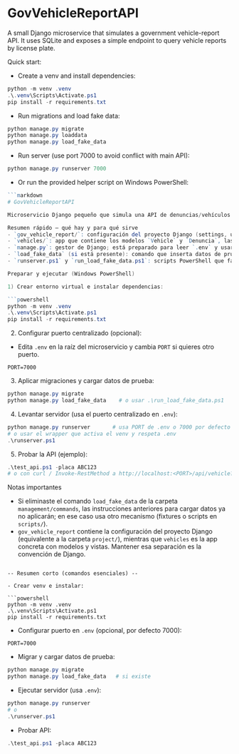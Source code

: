 # GovVehicleReportAPI

A small Django microservice that simulates a government vehicle-report API. It uses SQLite and exposes a simple endpoint to query vehicle reports by license plate.

Quick start:

- Create a venv and install dependencies:

```powershell
python -m venv .venv
.\.venv\Scripts\Activate.ps1
pip install -r requirements.txt
```

- Run migrations and load fake data:

```powershell
python manage.py migrate
python manage.py loaddata
python manage.py load_fake_data
```

- Run server (use port 7000 to avoid conflict with main API):

```powershell
python manage.py runserver 7000
```

- Or run the provided helper script on Windows PowerShell:

```powershell
```markdown
# GovVehicleReportAPI

Microservicio Django pequeño que simula una API de denuncias/vehículos (SQLite).

Resumen rápido — qué hay y para qué sirve
- `gov_vehicle_report/`: configuración del proyecto Django (settings, urls, wsgi).
- `vehicles/`: app que contiene los modelos `Vehicle` y `Denuncia`, las vistas y el comando de carga de datos.
- `manage.py`: gestor de Django; está preparado para leer `.env` y usar `PORT` como puerto por defecto.
- `load_fake_data` (si está presente): comando que inserta datos de prueba en la base de datos.
- `runserver.ps1` y `run_load_fake_data.ps1`: scripts PowerShell que facilitan levantar el servidor y cargar datos, leen `.env` para centralizar el puerto.

Preparar y ejecutar (Windows PowerShell)

1) Crear entorno virtual e instalar dependencias:

```powershell
python -m venv .venv
.\.venv\Scripts\Activate.ps1
pip install -r requirements.txt
```

2) Configurar puerto centralizado (opcional):

- Edita `.env` en la raíz del microservicio y cambia `PORT` si quieres otro puerto.

```text
PORT=7000
```

3) Aplicar migraciones y cargar datos de prueba:

```powershell
python manage.py migrate
python manage.py load_fake_data    # o usar .\run_load_fake_data.ps1
```

4) Levantar servidor (usa el puerto centralizado en `.env`):

```powershell
python manage.py runserver       # usa PORT de .env o 7000 por defecto
# o usar el wrapper que activa el venv y respeta .env
.\runserver.ps1
```

5) Probar la API (ejemplo):

```powershell
.\test_api.ps1 -placa ABC123
# o con curl / Invoke-RestMethod a http://localhost:<PORT>/api/vehicle?placa=ABC123
```

Notas importantes
- Si eliminaste el comando `load_fake_data` de la carpeta `management/commands`, las instrucciones anteriores para cargar datos ya no aplicarán; en ese caso usa otro mecanismo (fixtures o scripts en `scripts/`).
- `gov_vehicle_report` contiene la configuración del proyecto Django (equivalente a la carpeta `project/`), mientras que `vehicles` es la app concreta con modelos y vistas. Mantener esa separación es la convención de Django.


``` 

-- Resumen corto (comandos esenciales) --

- Crear venv e instalar:

```powershell
python -m venv .venv
.\.venv\Scripts\Activate.ps1
pip install -r requirements.txt
```

- Configurar puerto en `.env` (opcional, por defecto 7000):

```text
PORT=7000
```

- Migrar y cargar datos de prueba:

```powershell
python manage.py migrate
python manage.py load_fake_data   # si existe
```

- Ejecutar servidor (usa `.env`):

```powershell
python manage.py runserver
# o
.\runserver.ps1
```

- Probar API:

```powershell
.\test_api.ps1 -placa ABC123
```

